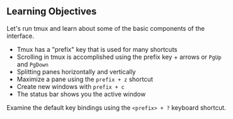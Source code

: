 ## Learning Objectives

Let's run tmux and learn about some of the basic components of the interface.

* Tmux has a "prefix" key that is used for many shortcuts
* Scrolling in tmux is accomplished using the prefix key + arrows or `PgUp` and `PgDown`
* Splitting panes horizontally and vertically
* Maximize a pane using the `prefix + z` shortcut
* Create new windows with `prefix + c`
* The status bar shows you the active window

Examine the default key bindings using the `<prefix> + ?` keyboard shortcut.

